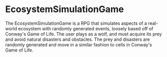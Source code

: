 # EcosystemSimulationGame
The EcosystemSimulationGame is a RPG that simulates aspects of a real-world ecosystem with randomly generated events, loosely based off of Conway's Game of Life. The user plays as a wolf, and must acquire its prey and avoid natural disasters and obstacles. The prey and disasters are randomly generated and move in a similar fashion to cells in Conway's Game of Life. 

